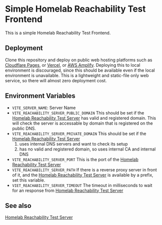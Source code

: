 # Simple Homelab Reachability Test Frontend

This is a simple Homelab Reachability Test Frontend.

## Deployment

Clone this repository and deploy on public web hosting platforms such as [Cloudflare Pages](https://pages.dev), or [Vercel](https://vercel.com), or [AWS Amplify](https://aws.amazon.com/amplify/). Deploying this to local environment is discouraged, since this should be available even if the local environment is unavailable. This is a lightweight and static-file only web service, so there will almost zero deployment cost.

## Environment Variables

- `VITE_SERVER_NAME`: Server Name
- `VITE_REACHABILITY_SERVER_PUBLIC_DOMAIN`
  This should be set if the [Homelab Reachability Test Server](https://github.com/maxswjeon/homelab-server) has valid and registered domain. This will check the server is accessable by domain that is registered on the public DNS.
- `VITE_REACHABILITY_SERVER_PRIVATE_DOMAIN`
  This should be set if the [Homelab Reachability Test Server](https://github.com/maxswjeon/homelab-server)
  1. uses internal DNS servers and want to check its setup
  2. has no valid and registered domain, so uses internal CA and internal DNS
- `VITE_REACHABILITY_SERVER_PORT`
  This is the port of the [Homelab Reachability Test Server](https://github.com/maxswjeon/homelab-server)
- `VITE_REACHABILITY_SERVER_PATH`
  If there is a reverse proxy server in front of it, and the [Homelab Reachability Test Server](https://github.com/maxswjeon/homelab-server) is available by a prefix, set this variable.
- `VIET_REACHABILITY_SERVER_TIMEOUT`
  The timeout in milliseconds to wait for an response from [Homelab Reachability Test Server](https://github.com/maxswjeon/homelab-server)

## See also

[Homelab Reachability Test Server](https://github.com/maxswjeon/homelab-server)
